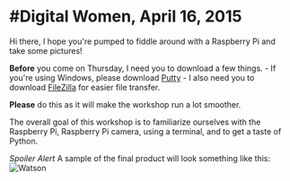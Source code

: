 #Digital Women, April 16, 2015
===

Hi there, I hope you're pumped to fiddle around with a Raspberry Pi and take some pictures! 

**Before** you come on Thursday, I need you to download a few things. 
	- If you're using Windows, please download [Putty](http://www.chiark.greenend.org.uk/~sgtatham/putty/download.html)
	- I also need you to download [FileZilla](https://filezilla-project.org/download.php?type=client) for easier file transfer. 

**Please** do this as it will make the workshop run a lot smoother. 

The overall goal of this workshop is to familiarize ourselves with the Raspberry Pi, Raspberry Pi camera, using a terminal, and to get a taste of Python. 

*Spoiler Alert* 
A sample of the final product will look something like this:
	![Watson](http://gabbyortman.me/watson/watsonlapse.gif)